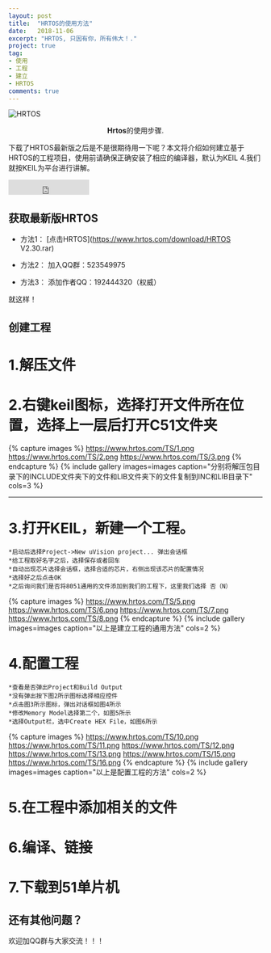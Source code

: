 ```yaml
---
layout: post
title:  "HRTOS的使用方法"
date:   2018-11-06
excerpt: "HRTOS, 只因有你，所有伟大！."
project: true
tag:
- 使用 
- 工程
- 建立
- HRTOS
comments: true
---
```


![HRTOS](https://www.hrtos.com/TS/HRTOS.png)    
    
<center><b>Hrtos</b>的使用步骤.</center>
     
 下载了HRTOS最新版之后是不是很期待用一下呢？本文将介绍如何建立基于HRTOS的工程项目，使用前请确保正确安装了相应的编译器，默认为KEIL 4.我们就按KEIL为平台进行讲解。

<iframe src="https://ghbtns.com/github-btn.html?user=TaylanTatli&repo=Moon&type=star&count=true&size=large" frameborder="0" scrolling="0" width="160px" height="30px"></iframe>    
      
## 获取最新版HRTOS
* 方法1： [点击HRTOS](https://www.hrtos.com/download/HRTOS V2.30.rar)

* 方法2： 加入QQ群：523549975

* 方法3： 添加作者QQ：192444320（权威）   
     
就这样！

## 创建工程

# 1.解压文件

# 2.右键keil图标，选择打开文件所在位置，选择上一层后打开C51文件夹
{% capture images %}
	https://www.hrtos.com/TS/1.png
	https://www.hrtos.com/TS/2.png
	https://www.hrtos.com/TS/3.png
{% endcapture %}
{% include gallery images=images caption="分别将解压包目录下的INCLUDE文件夹下的文件和LIB文件夹下的文件复制到INC和LIB目录下" cols=3 %}

---
# 3.打开KEIL，新建一个工程。
    *启动后选择Project->New uVision project... 弹出会话框
    *给工程取好名字之后，选择保存或者回车
    *自动出现芯片选择会话框，选择合适的芯片，右侧出现该芯片的配置情况
    *选择好之后点击OK
    *之后询问我们是否将8051通用的文件添加到我们的工程下，这里我们选择 否（N）
{% capture images %}
	https://www.hrtos.com/TS/5.png
	https://www.hrtos.com/TS/6.png
    https://www.hrtos.com/TS/7.png
    https://www.hrtos.com/TS/8.png
{% endcapture %}
{% include gallery images=images caption="以上是建立工程的通用方法" cols=2 %}      

# 4.配置工程
    *查看是否弹出Project和Build Output
    *没有弹出按下图2所示图标选择相应控件
    *点击图3所示图标，弹出对话框如图4所示
    *修改Memory Model选择第二个，如图5所示
    *选择Output栏，选中Create HEX File，如图6所示
    
{% capture images %}
	https://www.hrtos.com/TS/10.png
	https://www.hrtos.com/TS/11.png
    https://www.hrtos.com/TS/12.png
    https://www.hrtos.com/TS/13.png
    https://www.hrtos.com/TS/15.png
    https://www.hrtos.com/TS/16.png
{% endcapture %}
{% include gallery images=images caption="以上是配置工程的方法" cols=2 %}   

# 5.在工程中添加相关的文件

# 6.编译、链接

# 7.下载到51单片机

## 还有其他问题？
 欢迎加QQ群与大家交流！！！
